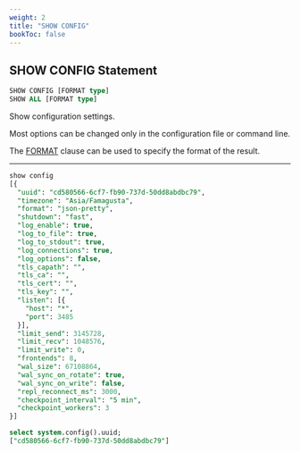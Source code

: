 ```yaml
---
weight: 2
title: "SHOW CONFIG"
bookToc: false
---
```


## SHOW CONFIG Statement

```SQL
SHOW CONFIG [FORMAT type]
SHOW ALL [FORMAT type]
```

Show configuration settings.

Most options can be changed only in the configuration file or command line.

The [FORMAT](/docs/sql/query/format) clause can be used to specify the format of the result.

---

```SQL
show config
[{
  "uuid": "cd580566-6cf7-fb90-737d-50dd8abdbc79",
  "timezone": "Asia/Famagusta",
  "format": "json-pretty",
  "shutdown": "fast",
  "log_enable": true,
  "log_to_file": true,
  "log_to_stdout": true,
  "log_connections": true,
  "log_options": false,
  "tls_capath": "",
  "tls_ca": "",
  "tls_cert": "",
  "tls_key": "",
  "listen": [{
    "host": "*",
    "port": 3485
  }],
  "limit_send": 3145728,
  "limit_recv": 1048576,
  "limit_write": 0,
  "frontends": 8,
  "wal_size": 67108864,
  "wal_sync_on_rotate": true,
  "wal_sync_on_write": false,
  "repl_reconnect_ms": 3000,
  "checkpoint_interval": "5 min",
  "checkpoint_workers": 3
}]

select system.config().uuid;
["cd580566-6cf7-fb90-737d-50dd8abdbc79"]
```
